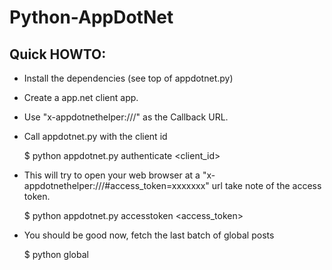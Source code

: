 # Python-AppDotNet

## Quick HOWTO:

* Install the dependencies (see top of appdotnet.py)
* Create a app.net client app.
* Use "x-appdotnethelper:///" as the Callback URL.
* Call appdotnet.py with the client id

	$ python appdotnet.py authenticate <client_id>

* This will try to open your web browser at a "x-appdotnethelper:///#access_token=xxxxxxx" url take note of the access token.

	$ python appdotnet.py accesstoken <access_token>
	
* You should be good now, fetch the last batch of global posts

	$ python global
